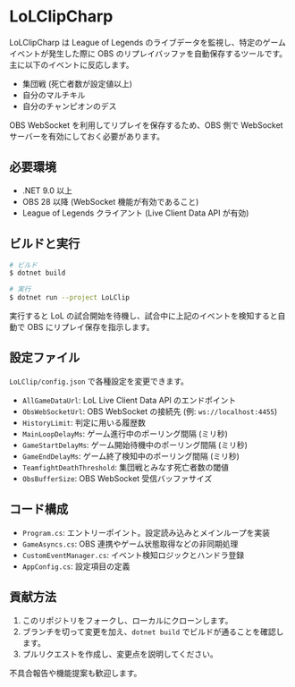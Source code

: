 # LoLClipCharp

LoLClipCharp は League of Legends のライブデータを監視し、特定のゲームイベントが発生した際に OBS のリプレイバッファを自動保存するツールです。主に以下のイベントに反応します。

- 集団戦 (死亡者数が設定値以上)
- 自分のマルチキル
- 自分のチャンピオンのデス

OBS WebSocket を利用してリプレイを保存するため、OBS 側で WebSocket サーバーを有効にしておく必要があります。

## 必要環境

- .NET 9.0 以上
- OBS 28 以降 (WebSocket 機能が有効であること)
- League of Legends クライアント (Live Client Data API が有効)

## ビルドと実行

```bash
# ビルド
$ dotnet build

# 実行
$ dotnet run --project LoLClip
```

実行すると LoL の試合開始を待機し、試合中に上記のイベントを検知すると自動で OBS にリプレイ保存を指示します。

## 設定ファイル

`LoLClip/config.json` で各種設定を変更できます。

- `AllGameDataUrl`: LoL Live Client Data API のエンドポイント
- `ObsWebSocketUrl`: OBS WebSocket の接続先 (例: `ws://localhost:4455`)
- `HistoryLimit`: 判定に用いる履歴数
- `MainLoopDelayMs`: ゲーム進行中のポーリング間隔 (ミリ秒)
- `GameStartDelayMs`: ゲーム開始待機中のポーリング間隔 (ミリ秒)
- `GameEndDelayMs`: ゲーム終了検知中のポーリング間隔 (ミリ秒)
- `TeamfightDeathThreshold`: 集団戦とみなす死亡者数の閾値
- `ObsBufferSize`: OBS WebSocket 受信バッファサイズ

## コード構成

- `Program.cs`: エントリーポイント。設定読み込みとメインループを実装
- `GameAsyncs.cs`: OBS 連携やゲーム状態取得などの非同期処理
- `CustomEventManager.cs`: イベント検知ロジックとハンドラ登録
- `AppConfig.cs`: 設定項目の定義

## 貢献方法

1. このリポジトリをフォークし、ローカルにクローンします。
2. ブランチを切って変更を加え、`dotnet build` でビルドが通ることを確認します。
3. プルリクエストを作成し、変更点を説明してください。

不具合報告や機能提案も歓迎します。

